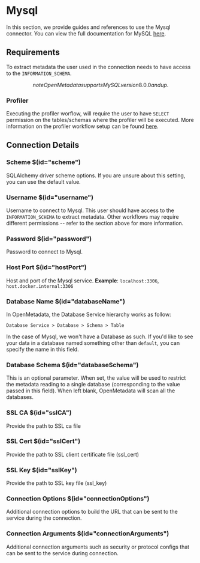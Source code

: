 # Mysql
In this section, we provide guides and references to use the Mysql connector. You can view the full documentation for MySQL [here](https://docs.open-metadata.org/connectors/database/mysql).

## Requirements
To extract metadata the user used in the connection needs to have access to the `INFORMATION_SCHEMA`.

$$note
OpenMetadata supports MySQL version 8.0.0 and up. 
$$

### Profiler
Executing the profiler worflow, will require the user to have `SELECT` permission on the tables/schemas where the profiler will be executed. More information on the profiler workflow setup can be found [here](https://docs.open-metadata.org/connectors/ingestion/workflows/profiler).

## Connection Details

### Scheme $(id="scheme")
SQLAlchemy driver scheme options. If you are unsure about this setting, you can use the default value.

### Username $(id="username")
Username to connect to Mysql. This user should have access to the `INFORMATION_SCHEMA` to extract metadata. Other workflows may require different permissions -- refer to the section above for more information.

### Password $(id="password")
Password to connect to Mysql.

### Host Port $(id="hostPort")
Host and port of the Mysql service. 
**Example**: `localhost:3306`, `host.docker.internal:3306`

### Database Name $(id="databaseName")
In OpenMetadata, the Database Service hierarchy works as follow:
```
Database Service > Database > Schema > Table
```
In the case of Mysql, we won't have a Database as such. If you'd like to see your data in a database named something other than `default`, you can specify the name in this field.

### Database Schema $(id="databaseSchema")
This is an optional parameter. When set, the value will be used to restrict the metadata reading to a single database (corresponding to the value passed in this field). When left blank, OpenMetadata will scan all the databases.

### SSL CA $(id="sslCA")
Provide the path to SSL ca file

### SSL Cert $(id="sslCert")
Provide the path to SSL client certificate file (ssl_cert)

### SSL Key $(id="sslKey")
Provide the path to SSL key file (ssl_key)

### Connection Options $(id="connectionOptions")
Additional connection options to build the URL that can be sent to the service during the connection.
<!-- connectionOptions to be updated -->

### Connection Arguments $(id="connectionArguments")
Additional connection arguments such as security or protocol configs that can be sent to the service during connection.
<!-- connectionArguments to be updated -->

